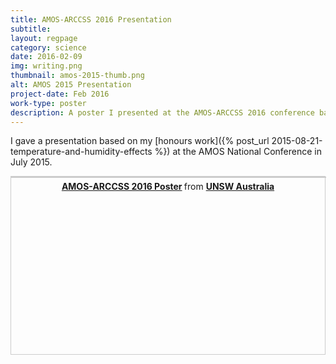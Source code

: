 ```yaml
---
title: AMOS-ARCCSS 2016 Presentation
subtitle:
layout: regpage
category: science
date: 2016-02-09
img: writing.png
thumbnail: amos-2015-thumb.png
alt: AMOS 2015 Presentation
project-date: Feb 2016
work-type: poster
description: A poster I presented at the AMOS-ARCCSS 2016 conference based on upcoming work.
---
```

I gave a presentation based on my [honours work]({% post_url 2015-08-21-temperature-and-humidity-effects %}) at the AMOS National Conference in July 2015.

<div markdown="0" style="text-align:center; position: relative; height: 0; padding-bottom: 56.25%; border:1px solid #CCC;">
	<iframe src="//www.slideshare.net/slideshow/embed_code/key/easmOZD8y34O7u" width="100%" height="100%" frameborder="0" marginwidth="0" marginheight="0" scrolling="no" style="border:1px solid #CCC; border-width:1px; margin-bottom:5px; max-width: 100%;" allowfullscreen> </iframe> <div style="margin-bottom:5px"> <strong> <a href="//www.slideshare.net/secret/easmOZD8y34O7u" title="AMOS-ARCCSS 2016 Poster" target="_blank">AMOS-ARCCSS 2016 Poster</a> </strong> from <strong><a href="//www.slideshare.net/Rensa" target="_blank">UNSW Australia</a></strong> </div>
</div>
